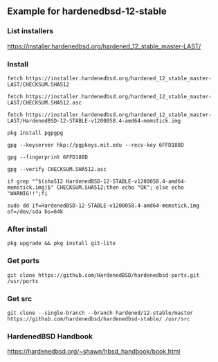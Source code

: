 ## Example for hardenedbsd-12-stable
### List installers
https://installer.hardenedbsd.org/hardened_12_stable_master-LAST/

### Install

`fetch https://installer.hardenedbsd.org/hardened_12_stable_master-LAST/CHECKSUM.SHA512`

`fetch https://installer.hardenedbsd.org/hardened_12_stable_master-LAST/CHECKSUM.SHA512.asc`

`fetch https://installer.hardenedbsd.org/hardened_12_stable_master-LAST/HardenedBSD-12-STABLE-v1200058.4-amd64-memstick.img`

`pkg install pgpgpg`

`gpg --keyserver hkp://pgpkeys.mit.edu --recv-key 6FFD188D`

`gpg --fingerprint 6FFD188D`

`gpg --verify CHECKSUM.SHA512.asc`

`if grep "^$(sha512 HardenedBSD-12-STABLE-v1200058.4-amd64-memstick.img)$" CHECKSUM.SHA512;then echo "OK"; else echo "WARNIG!!";fi`

`sudo dd if=HardenedBSD-12-STABLE-v1200058.4-amd64-memstick.img of=/dev/sda bs=64k`


### After install
`pkg upgrade && pkg install git-lite`
### Get ports
`git clone https://github.com/HardenedBSD/hardenedbsd-ports.git /usr/ports`
### Get src
`git clone --single-branch --branch hardened/12-stable/master https://github.com/hardenedbsd/hardenedbsd-stable/ /usr/src`

### HardenedBSD Handbook
https://hardenedbsd.org/~shawn/hbsd_handbook/book.html